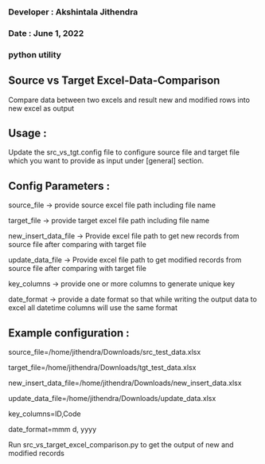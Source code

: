 ### Developer : Akshintala Jithendra
### Date : June 1, 2022

### python utility

## Source vs Target Excel-Data-Comparison

Compare data between two excels and result new and modified rows into new excel as output

## Usage : 

 Update the src_vs_tgt.config file to configure source file and target file which you want to provide as input under [general] section.

## Config Parameters :

source_file -> provide source excel file path including file name

target_file -> provide target excel file path including file name

new_insert_data_file -> Provide excel file path to get new records from source file after comparing with target file

update_data_file -> Provide excel file path to get modified records from source file after comparing with target file

key_columns -> provide one or more columns to generate unique key

date_format -> provide a date format so that while writing the output data to excel all datetime columns will use the same format

## Example configuration : 

source_file=/home/jithendra/Downloads/src_test_data.xlsx

target_file=/home/jithendra/Downloads/tgt_test_data.xlsx

new_insert_data_file=/home/jithendra/Downloads/new_insert_data.xlsx

update_data_file=/home/jithendra/Downloads/update_data.xlsx

key_columns=ID,Code

date_format=mmm d, yyyy

Run src_vs_target_excel_comparison.py to get the output of new and modified records 
